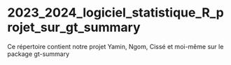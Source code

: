# 2023_2024_logiciel_statistique_R_projet_sur_gt_summary
Ce répertoire contient notre projet Yamin, Ngom, Cissé et moi-même sur le package gt-summary
